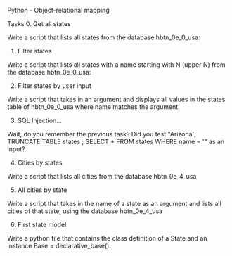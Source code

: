 Python - Object-relational mapping

Tasks
0. Get all states

Write a script that lists all states from the database hbtn_0e_0_usa:

1. Filter states

Write a script that lists all states with a name starting with N (upper N) from the database hbtn_0e_0_usa:

2. Filter states by user input

Write a script that takes in an argument and displays all values in the states table of hbtn_0e_0_usa where name matches the argument.

3. SQL Injection...

Wait, do you remember the previous task? Did you test "Arizona'; TRUNCATE TABLE states ; SELECT * FROM states WHERE name = '" as an input?

4. Cities by states

Write a script that lists all cities from the database hbtn_0e_4_usa

5. All cities by state

Write a script that takes in the name of a state as an argument and lists all cities of that state, using the database hbtn_0e_4_usa

6. First state model

Write a python file that contains the class definition of a State and an instance Base = declarative_base():

